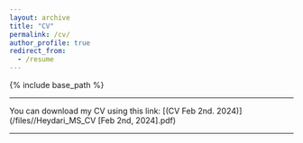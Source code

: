 ```yaml
---
layout: archive
title: "CV"
permalink: /cv/
author_profile: true
redirect_from:
  - /resume
---
```


{% include base_path %}

---

You can download my CV using this link: [(CV Feb 2nd. 2024)](/files//Heydari_MS_CV [Feb 2nd, 2024].pdf)

---

<div>
    <object data="https://heydari-msadra.github.io/files//Heydari_MS_CV%20[Feb%202nd,%202024].pdf" type="application/pdf" width="80%" height="200px">
        <embed src="https://heydari-msadra.github.io/files//Heydari_MS_CV%20[Feb%202nd,%202024].pdf"></embed>
    </object>
</div>
